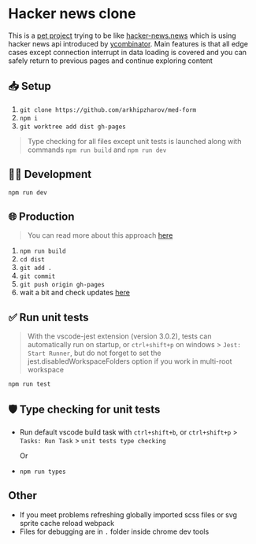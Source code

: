 # Hacker news clone

This is a [pet project](http://lime-test.h1n.ru/hacker-news-clone) trying to
be like [hacker-news.news](https://www.hacker-news.news) which is using hacker
news api introduced by [ycombinator](https://news.ycombinator.com). Main
features is that all edge cases except connection interrupt in data loading is
covered and you can safely return to previous pages and continue exploring
content

## 📥 Setup

1. `git clone https://github.com/arkhipzharov/med-form`
2. `npm i`
3. `git worktree add dist gh-pages`

> Type checking for all files except unit tests is launched along with commands
> `npm run build` and `npm run dev`

## 👷‍♂ Development

`npm run dev`

## 🌐 Production

> You can read more about this approach
[here](https://medium.com/linagora-engineering/deploying-your-js-app-to-github-pages-the-easy-way-or-not-1ef8c48424b7)

1. `npm run build`
2. `cd dist`
3. `git add .`
4. `git commit`
5. `git push origin gh-pages`
6. wait a bit and check updates [here](https://arkhipzharov.github.io/hacker-news-clone/)

## ✅ Run unit tests

> With the vscode-jest extension (version 3.0.2), tests can automatically run
> on startup, or `ctrl+shift+p` on windows > `Jest: Start Runner`, but do not forget to set the jest.disabledWorkspaceFolders option
> if you work in multi-root workspace

`npm run test`

## 🛡️ Type checking for unit tests

- Run default vscode build task with `ctrl+shift+b`, or `ctrl+shift+p` > `Tasks: Run Task` > `unit tests type checking`

  Or

- `npm run types`

## Other

- If you meet problems refreshing globally imported scss files or svg sprite cache reload webpack
- Files for debugging are in `.` folder inside chrome dev tools

